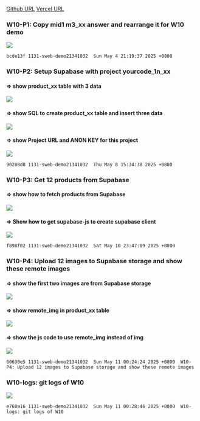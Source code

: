 [Github URL](https://github.com/1131-sweb-demo-213410326-crypto/1132-2N-demo-26)
[Vercel URL](https://1132-2-n-demo-26.vercel.app/#)
### W10-P1: Copy mid1 m3_xx answer and rearrange it for W10 demo
 
![](w10-p1.png)
 
```
bcde13f 1131-sweb-demo21341032  Sun May 4 21:19:37 2025 +0800  
```
### W10-P2: Setup Supabase with project yourcode_1n_xx
 
#### => show product_xx table with 3 data
 
![](w10-p2-1.png)
 
#### => show SQL to create product_xx table and insert three data
 
![](w10-p2-2.png)
 
#### => show Project URL and ANON KEY for this project
 
![](w10-p2-3.png)
 
```
90288d8 1131-sweb-demo21341032  Thu May 8 15:34:38 2025 +0800 
```
### W10-P3: Get 12 products from Supabase
 
#### => show how to fetch products from Supabase
 
![](w10-p3-1.png)
 
#### => Show how to get supabase-js to create supabase client
 
![](w10-p3-2.png)
 
```
f898f02 1131-sweb-demo21341032  Sat May 10 23:47:09 2025 +0800
```
### W10-P4: Upload 12 images to Supabase storage and show these remote images
 
#### => show the first two images are from Supabase storage
 
![](w10-p4-1.png)
 
#### => show remote_img in product_xx table
 
![](w10-p4-2.png)
 
#### => show the js code to use remote_img instead of img
 
![](w10-p4-3.png)
 ```
 60630e5 1131-sweb-demo21341032  Sun May 11 00:24:24 2025 +0800  W10-P4: Upload 12 images to Supabase storage and show these remote images
 ```
 ### W10-logs: git logs of W10
 
![](w10-logs.png)
```
e768a16 1131-sweb-demo21341032  Sun May 11 00:28:46 2025 +0800  W10-logs: git logs of W10
```